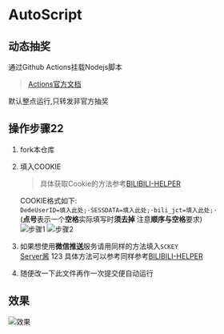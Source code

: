 # AutoScript
## 动态抽奖  
通过Github Actions挂载Nodejs脚本  
> [Actions官方文档](https://docs.github.com/en/free-pro-team@latest/actions/reference/workflow-syntax-for-github-actions)

默认整点运行,只转发非官方抽奖
## 操作步骤22
1. fork本仓库  

2. 填入COOKIE  
    >具体获取Cookie的方法参考[BILIBILI-HELPER](https://github.com/JunzhouLiu/BILIBILI-HELPER)
    
    COOKIE格式如下:  
    `DedeUserID=填入此处;·SESSDATA=填入此处;·bili_jct=填入此处;·`  
    (**点号**表示一个**空格**实际填写时**须去掉** 注意**顺序与空格**要求)  
    ![步骤1](https://ftp.bmp.ovh/imgs/2020/11/c4e7ac036199551c.png)
    ![步骤2](https://ftp.bmp.ovh/imgs/2020/11/dcc3f30e22f6b12a.png)

3. 如果想使用**微信推送**服务请用同样的方法填入`SCKEY`  
    [Server酱](http://sc.ftqq.com/3.version)  123
    具体方法可以参考同样参考[BILIBILI-HELPER](https://github.com/JunzhouLiu/BILIBILI-HELPER)

4. 随便改一下此文件再作一次提交便自动运行  
## 效果
![效果](https://ftp.bmp.ovh/imgs/2020/11/87d483cea98563fa.png)

